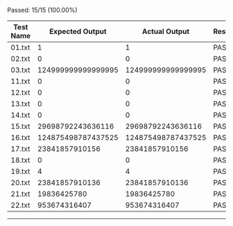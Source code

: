 Passed: 15/15 (100.00%)

| Test Name       | Expected Output | Actual Output | Result |
|-----------------|-----------------|---------------|--------|
| 01.txt          | 1               | 1             | PASS |
| 02.txt          | 0               | 0             | PASS |
| 03.txt          | 124999999999999995 | 124999999999999995 | PASS |
| 11.txt          | 0               | 0             | PASS |
| 12.txt          | 0               | 0             | PASS |
| 13.txt          | 0               | 0             | PASS |
| 14.txt          | 0               | 0             | PASS |
| 15.txt          | 29698792243636116 | 29698792243636116 | PASS |
| 16.txt          | 124875498787437525 | 124875498787437525 | PASS |
| 17.txt          | 23841857910156  | 23841857910156 | PASS |
| 18.txt          | 0               | 0             | PASS |
| 19.txt          | 4               | 4             | PASS |
| 20.txt          | 23841857910136  | 23841857910136 | PASS |
| 21.txt          | 19836425780     | 19836425780   | PASS |
| 22.txt          | 953674316407    | 953674316407  | PASS |
----------------------------------------------------------------------